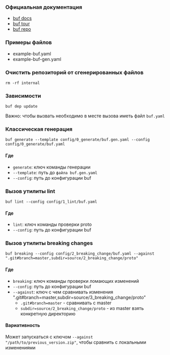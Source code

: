 ### Официальная документация
- [buf docs](https://buf.build/docs/)
- [buf tour](https://github.com/bufbuild/buf-tour/blob/main/README.md)
- [buf repo](https://github.com/bufbuild/buf)

### Примеры файлов
- example-buf.yaml
- example-buf-gen.yaml

### Очистить репозиторий от сгенерированных файлов
```shell
rm -rf internal
```

### Зависимости
```shell
buf dep update
```
Важно: чтобы вызвать необходимо в месте вызова иметь файл `buf.yaml`

### Классическая генерация 
```shell
buf generate --template config/0_generate/buf.gen.yaml --config config/0_generate/buf.yaml
```
#### Где 
- `generate`: ключ команды генерации
- `--template`: путь до `файла buf.gen.yaml`
- `--config`: путь до конфигурации buf

### Вызов утилиты lint
```shell
buf lint --config config/1_lint/buf.yaml
```
#### Где
- `lint`: ключ команды проверки proto
- `--config`: путь до конфигурации buf

### Вызов утилиты breaking changes
```shell
buf breaking --config config/2_breaking_change/buf.yaml --against ".git#branch=master,subdir=source/2_breaking_change/proto"
```
#### Где
- `breaking`: ключ команды проверки ломающих изменений
- `--config`: путь до конфигурации buf
- `--against`: ключ с чем сравнивать изменения ".git#branch=master,subdir=source/3_breaking_change/proto"
  - `.git#branch=master` - сравнивать с master
  - `subdir=source/2_breaking_change/proto` - из master взять конкретную директорию

#### Вариативность
Может запускаться с ключом `--against "/path/to/previous_version.zip"`, чтобы сравнить с локальными изменениями